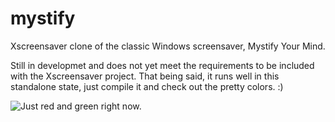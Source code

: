 # mystify
Xscreensaver clone of the classic Windows screensaver, Mystify Your Mind.

Still in developmet and does not yet meet the requirements to be included
with the Xscreensaver project.  That being said, it runs well in this standalone
state, just compile it and check out the pretty colors. :)

![Just red and green right now.](http://i.imgur.com/0HAkC3z.png)
